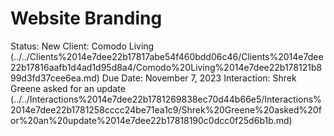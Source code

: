 # Website Branding

Status: New
Client: Comodo Living (../../Clients%2014e7dee22b17817abe54f460bdd06c46/Clients%2014e7dee22b17816aafb1d4ad1d95d8a4/Comodo%20Living%2014e7dee22b178121b899d3fd37cee6ea.md)
Due Date: November 7, 2023
Interaction: Shrek Greene asked for an update (../../Interactions%2014e7dee22b1781269838ec70d44b66e5/Interactions%2014e7dee22b1781258cccc24be71ea1c9/Shrek%20Greene%20asked%20for%20an%20update%2014e7dee22b17818190c0dcc0f25d6b1b.md)